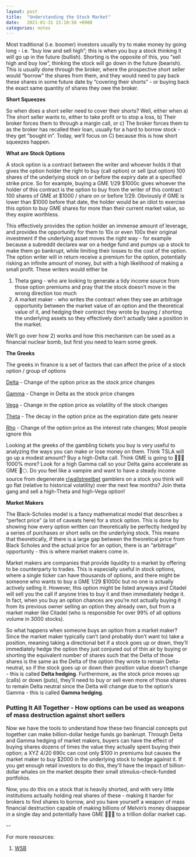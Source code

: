 ```yaml
---
layout: post
title:  "Understanding the Stock Market"
date:   2021-01-31 15:10:56 +0900
categories: notes
---
```


Most traditional (i.e. boomer) investors usually try to make money by going long - i.e. “buy low and sell high”; this is when you buy a stock thinking it will go up in the future (bullish). Shorting is the opposite of this, you “sell high and buy low”, thinking the stock will go down in the future (bearish). This is usually done through the broker, where the prospective short seller would “borrow” the shares from them, and they would need to pay back these shares in some future date by “covering their shorts” - or buying back the exact same quantity of shares they owe the broker.

**Short Squeezes**

So when does a short seller need to cover their shorts? Well, either when a) The short seller wants to, either to take profit or to stop a loss, b) Their broker forces them to through a margin call, or c) The broker forces them to as the broker has recalled their loan, usually for a hard to borrow stock - they get “bought in”. Today, we’ll focus on C) because this is how short squeezes happen.

<!-- more -->

**What are Stock Options**

A stock option is a contract between the writer and whoever holds it that gives the option holder the right to buy (call option) or sell (put option) 100 shares of the underlying stock on or before the expiry date at a specified strike price. So for example, buying a GME 1/29 $1000c gives whoever the holder of this contract is the option to buy from the writer of this contract 100 shares of GME at $1000 / share on or before 1/29. Obviously if GME is lower than $1000 before that date, the holder would be an idiot to exercise this option to buy GME shares for more than their current market value, so they expire worthless.

This effectively provides the option holder an immense amount of leverage, and provides the opportunity for them to 10x or even 100x their original investment if the underlying asset moves the right way - for example because a subreddit declares war on a hedge fund and pumps up a stock to make them go bankrupt, while limiting their losses to the cost of the option. The option writer will in return receive a premium for the option, potentially risking an infinite amount of money, but with a high likelihood of making a small profit. These writers would either be

1. Theta gang - who are looking to generate a tidy income source from those option premiums and pray that the stock doesn’t move in the wrong direction too much
2. A market maker - who writes the contract when they see an arbitrage opportunity between the market value of an option and the theoretical value of it, and hedging their contract they wrote by buying / shorting the underlying assets so they effectively don’t actually take a position in the market.

We’ll go over how 2) works and how this mechanism can be used as a financial nuclear bomb, but first you need to learn some greek.



**The Greeks**

The greeks in finance is a set of factors that can affect the price of a stock option / group of options

<u>Delta</u> - Change of the option price as the stock price changes

<u>Gamma</u> - Change in Delta as the stock price changes

<u>Vega</u> - Change in the option price as volatility of the stock changes

<u>Theta</u> - The decay in the option price as the expiration date gets nearer

<u>Rho</u> - Change of the option price as the interest rate changes; Most people ignore this

Looking at the greeks of the gambling tickets you buy is very useful to analyzing the ways you can make or lose money on them. Think TSLA will go up a modest amount? Buy a high-Delta call. Think GME is going to 🚀🚀🚀 1000% more? Look for a high Gamma call so your Delta gains accelerate as GME 🚀🌕. Do you feel like a vampire and want to have a steady income source from degenerate [r/wallstreetbet](https://www.reddit.com/r/wallstreetbet) gamblers on a stock you think will go flat (relative to historical volatility) over the next few months? Join theta gang and sell a high-Theta and high-Vega option!

**Market Makers**

The Black-Scholes model is a fancy mathematical model that describes a “perfect price” (a lot of caveats here) for a stock option. This is done by showing how every option written can theoretically be perfectly hedged by a series of purchases or short sells on the underlying stock. This means that theoretically, if there is a large gap between the theoretical price from Black Scholes and the actual price for an option, there is an “arbitrage” opportunity - this is where market makers come in.

Market makers are companies that provide liquidity to a market by offering to be counterparty to trades. This is especially useful in stock options, where a single ticker can have thousands of options, and there might be someone who wants to buy a GME 1/29 $1000c but no one is actually actively selling it. However, this option might be listed anyways and Citadel will sell you the call if anyone tries to buy it and then immediately hedge it. In fact, when you buy an option chances are you’re not actually buying it from its previous owner selling an option they already own, but from a market maker like Citadel (who is responsible for over 99% of all options volume in 3000 stocks).

So what happens when someone buys an option from a market maker? Since the market maker typically can’t (and probably don’t want to) take a position, meaning taking a directional bet if a stock goes up or down, they’ll immediately hedge the option they just conjured out of thin air by buying or shorting the equivalent number of shares such that the Delta of those shares is the same as the Delta of the option they wrote to remain Delta-neutral, so if the stock goes up or down their position value doesn’t change - this is called **Delta hedging**. Furthermore, as the stock price moves up (calls) or down (puts), they’ll need to buy or sell even more of those shares to remain Delta neutral since the Delta will change due to the option’s Gamma - this is called **Gamma hedging**.



### Putting It All Together - How options can be used as weapons of mass destruction against short sellers

Now we have the tools to understand how these two financial concepts put together can make billion-dollar hedge funds go bankrupt. Through Delta and Gamma hedging of market makers, buyers can have the effect of buying shares dozens of times the value they actually spent buying their option; a XYZ 4/20 690c can cost only $100 in premiums but causes the market maker to buy $2000 in the underlying stock to hedge against it. If you get enough retail investors to do this, they'll have the impact of billion-dollar whales on the market despite their small stimulus-check-funded portfolios.

Now, you do this on a stock that is heavily shorted, and with very little institutions actually holding real shares of these - making it harder for brokers to find shares to borrow, and you have yourself a weapon of mass financial destruction capable of making billions of Melvin’s money disappear in a single day and potentially have GME 🚀🚀🚀 to a trillion dollar market cap.



--

For more resources:

1. [WSB](https://www.reddit.com/r/wallstreetbets/comments/l5ygab/dddd_how_rwallstreetbets_created_a_financial/)

   